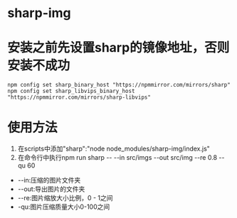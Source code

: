 # sharp-img

# 安装之前先设置sharp的镜像地址，否则安装不成功
`npm config set sharp_binary_host "https://npmmirror.com/mirrors/sharp"`
`npm config set sharp_libvips_binary_host "https://npmmirror.com/mirrors/sharp-libvips"`

# 使用方法
1. 在scripts中添加"sharp":"node node_modules/sharp-img/index.js"
2. 在命令行中执行npm run sharp -- --in src/imgs --out src/img --re 0.8 --qu 60

+ --in:压缩的图片文件夹
+ --out:导出图片的文件夹
+ --re:图片缩放大小比例，0 - 1之间
+ -qu:图片压缩质量大小0-100之间
